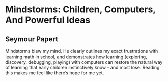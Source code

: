 # Mindstorms: Children, Computers, And Powerful Ideas
## Seymour Papert
Mindstorms blew my mind. He clearly outlines my exact frustrations with learning math in school, and demonstrates how learning (exploring, discovery, debugging, playing) with computers can restore the natural way of learning that early children instinctively know - and most lose. Reading this makes me feel like there’s hope for me yet.
